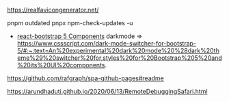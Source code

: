 https://realfavicongenerator.net/

pnpm outdated
pnpx npm-check-updates -u  

* [react-bootstrap 5 Components](https://react-bootstrap.github.io/components/alerts)
darkmode => https://www.cssscript.com/dark-mode-switcher-for-bootstrap-5/#:~:text=An%20experimental%20dark%20mode%20%28dark%20theme%29%20switcher%20for,styles%20for%20Bootstrap%205%20and%20its%20UI%20components.

https://github.com/rafgraph/spa-github-pages#readme


https://arundhaduti.github.io/2020/06/13/RemoteDebuggingSafari.html